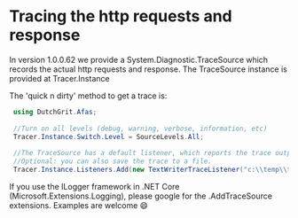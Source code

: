 # Tracing the http requests and response

In version 1.0.0.62 we provide a System.Diagnostic.TraceSource which records the actual http requests and response.
The TraceSource instance is provided at Tracer.Instance 

The 'quick n dirty' method to get a trace is:

``` cs
 using DutchGrit.Afas;
 
 //Turn on all levels (debug, warning, verbose, information, etc)
 Tracer.Instance.Switch.Level = SourceLevels.All;
 
 //The TraceSource has a default listener, which reports the trace output in the visual studio "debug output" view.
 //Optional: you can also save the trace to a file. 
 Tracer.Instance.Listeners.Add(new TextWriterTraceListener("c:\\temp\\trace.log"));
```

If you use the ILogger framework in .NET Core (Microsoft.Extensions.Logging), please google for the .AddTraceSource extensions.
Examples are welcome 😄


